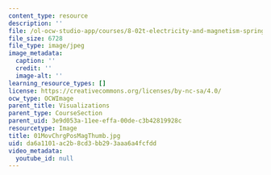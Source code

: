 ```yaml
---
content_type: resource
description: ''
file: /ol-ocw-studio-app/courses/8-02t-electricity-and-magnetism-spring-2005/da6a1101ac2b8cd3bb293aaa6a4fcfdd_01MovChrgPosMagThumb.jpg
file_size: 6728
file_type: image/jpeg
image_metadata:
  caption: ''
  credit: ''
  image-alt: ''
learning_resource_types: []
license: https://creativecommons.org/licenses/by-nc-sa/4.0/
ocw_type: OCWImage
parent_title: Visualizations
parent_type: CourseSection
parent_uid: 3e9d053a-11ee-effa-00de-c3b42819928c
resourcetype: Image
title: 01MovChrgPosMagThumb.jpg
uid: da6a1101-ac2b-8cd3-bb29-3aaa6a4fcfdd
video_metadata:
  youtube_id: null
---
```

